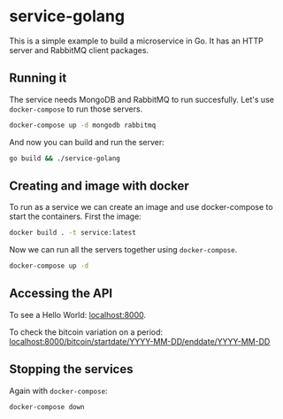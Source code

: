 # service-golang

This is a simple example to build a microservice in Go. It has an HTTP server and RabbitMQ client packages.

## Running it

The service needs MongoDB and RabbitMQ to run succesfully. Let's use `docker-compose` to run those servers.

```bash
docker-compose up -d mongodb rabbitmq
```

And now you can build and run the server:

```bash
go build && ./service-golang
```

## Creating and image with docker

To run as a service we can create an image and use docker-compose to start the containers. First the image:

```bash
docker build . -t service:latest
```

Now we can run all the servers together using `docker-compose`.

```bash
docker-compose up -d
```

## Accessing the API

To see a Hello World: [localhost:8000](http://localhost:8000).

To check the bitcoin variation on a period: [localhost:8000/bitcoin/startdate/YYYY-MM-DD/enddate/YYYY-MM-DD](http://localhost:8000/bitcoin/startdate/2018-11-01/enddate/2018-11-30)

## Stopping the services

Again with `docker-compose`:

```bash
docker-compose down
```
